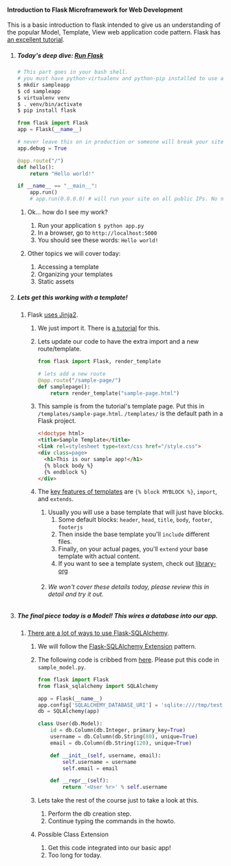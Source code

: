 

#### Introduction to Flask Microframework for Web Development

This is a basic introduction to flask intended to give us an understanding of the popular Model, Template, View web application code pattern. Flask has [an excellent tutorial](http://flask.pocoo.org/docs/0.10/).


1. ##### Today's deep dive: [Run Flask](http://flask.pocoo.org/)

    ```bash
    # This part goes in your bash shell.
    # you must have python-virtualenv and python-pip installed to use a virtualenv
    $ mkdir sampleapp
    $ cd sampleapp
    $ virtualenv venv
    $ . venv/bin/activate
    $ pip install flask
    ```

    ```python
    from flask import Flask
    app = Flask(__name__)

	# never leave this on in production or someone will break your site.
	app.debug = True

    @app.route("/")
    def hello():
        return "Hello world!"

    if __name__ == "__main__":
        app.run()
		# app.run(0.0.0.0) # will run your site on all public IPs. No need to do this.
    ```

    1. Ok... how do I see my work?
        1. Run your application `$ python app.py`
        2. In a browser, go to `http://localhost:5000`
        3. You should see these words: `Hello world!`

    2. Other topics we will cover today:
        1. Accessing a template
        2. Organizing your templates
        3. Static assets


2. ##### Lets get this working with a template!

    1. Flask [uses Jinja2](http://jinja.pocoo.org/docs/dev/).
        1. We just import it. There is [a tutorial](http://flask.pocoo.org/docs/0.10/tutorial/templates/) for this.
        2. Lets update our code to have the extra import and a new route/template.

            ```python
            from flask import Flask, render_template
            
            # lets add a new route
            @app.route("/sample-page/")
            def samplepage():
                return render_template("sample-page.html")
            ```

        3. This sample is from the tutorial's template page. Put this in `/templates/sample-page.html`. `/templates/` is the default path in a Flask project.

            ```html
            <!doctype html>
            <title>Sample Template</title>
            <link rel=stylesheet type=text/css href="/style.css">
            <div class=page>
              <h1>This is our sample app!</h1>
              {% block body %}
              {% endblock %}
            </div>
            ```

        4. The [key features of templates](http://flask.pocoo.org/docs/0.10/patterns/templateinheritance/) are `{% block MYBLOCK %}`, `import`, and `extends`.
            1. Usually you will use a base template that will just have blocks.
                1. Some default blocks: `header`, `head`, `title`, `body`, `footer`, `footerjs`
                2. Then inside the base template you'll `include` different files.
                3. Finally, on your actual pages, you'll `extend` your base template with actual content.
                4. If you want to see a template system, check out [library-org](https://github.com/robbintt/library-org)
            2. ###### We won't cover these details today, please review this in detail and try it out.
        


3. ##### The final piece today is a Model! This wires a database into our app.

    1. [There are a lot of ways to use Flask-SQLAlchemy](http://flask.pocoo.org/docs/0.10/patterns/sqlalchemy/).
        1. We will follow the [Flask-SQLAlchemy Extension](http://flask-sqlalchemy.pocoo.org/2.1/) pattern.
        2. The following code is cribbed from [here](http://flask-sqlalchemy.pocoo.org/2.1/quickstart/#a-minimal-application). Please put this code in `sample_model.py`.

            ```python
			from flask import Flask
			from flask_sqlalchemy import SQLAlchemy

			app = Flask(__name__)
			app.config['SQLALCHEMY_DATABASE_URI'] = 'sqlite:////tmp/test.db'
			db = SQLAlchemy(app)

			class User(db.Model):
				id = db.Column(db.Integer, primary_key=True)
				username = db.Column(db.String(80), unique=True)
				email = db.Column(db.String(120), unique=True)

				def __init__(self, username, email):
					self.username = username
					self.email = email

				def __repr__(self):
					return '<User %r>' % self.username
            ```

        2. Lets take the rest of the course just to take a look at this.
            1. Perform the db creation step.
            2. Continue typing the commands in the howto.
        
        3. Possible Class Extension 
            1. Get this code integrated into our basic app!  
            2. Too long for today.


